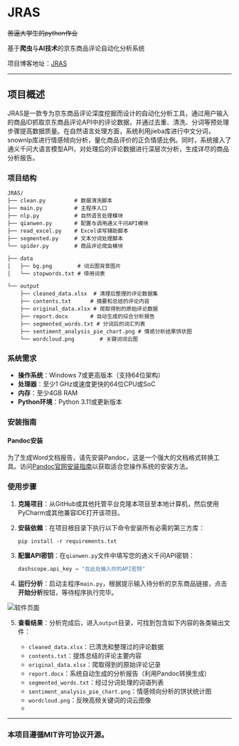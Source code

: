 # JRAS
~~苦逼大学生的python作业~~

基于**爬虫**与**AI技术**的京东商品评论自动化分析系统

项目博客地址：[JRAS](https://xaviermc.top/?p=43)

****

## 项目概述

JRAS是一款专为京东商品评论深度挖掘而设计的自动化分析工具，通过用户输入的商品ID抓取京东商品评论API中的评论数据，并通过去重、清洗、分词等预处理步骤提高数据质量。在自然语言处理方面，系统利用jieba库进行中文分词，snownlp库进行情感倾向分析，量化商品评价的正负情感比例。同时，系统接入了通义千问大语言模型API，对处理后的评论数据进行深层次分析，生成详尽的商品分析报告。

### 项目结构

```plaintext
JRAS/
├── clean.py         # 数据清洗脚本
├── main.py          # 主程序入口
├── nlp.py           # 自然语言处理模块
├── qianwen.py       # 配置与调用通义千问API模块
├── read_excel.py    # Excel读写辅助脚本
├── segmented.py     # 文本分词处理脚本
└── spider.py        # 商品评论爬虫模块

├── data
│   ├── bg.png        # 词云图背景图片
│   └── stopwords.txt # 停用词表

└── output
    ├── cleaned_data.xlsx  # 清理后整理的评论数据集
    ├── contents.txt      # 摘要和总结的评论内容
    ├── original_data.xlsx # 爬取得到的原始评论数据
    ├── report.docx       # 自动生成的综合分析报告
    ├── segmented_words.txt # 分词后的词汇列表
    ├── sentiment_analysis_pie_chart.png # 情感分析结果饼状图
    └── wordcloud.png        # 关键词词云图
```

### 系统需求

- **操作系统**：Windows 7或更高版本（支持64位架构）
- **处理器**：至少1 GHz或速度更快的64位CPU或SoC
- **内存**：至少4GB RAM
- **Python环境**：Python 3.11或更新版本

### 安装指南

#### Pandoc安装

为了生成Word文档报告，请先安装Pandoc，这是一个强大的文档格式转换工具。访问[Pandoc官网安装指南](https://pandoc.org/installing.html)以获取适合您操作系统的安装方法。

### 使用步骤

1. **克隆项目**：从GitHub或其他托管平台克隆本项目至本地计算机，然后使用PyCharm或其他兼容IDE打开该项目。

2. **安装依赖**：在项目根目录下执行以下命令安装所有必需的第三方库：
   ```shell
   pip install -r requirements.txt
   ```

3. **配置API密钥**：在`qianwen.py`文件中填写您的通义千问API密钥：
   ```python
   dashscope.api_key = "在此处输入你的API密钥"
   ```
4. **运行分析**：启动主程序`main.py`，根据提示输入待分析的京东商品链接，点击**开始分析**按钮，等待程序执行完毕。

![软件页面](https://i.072333.xyz/file/9ad0fa06251562efa158b.png)

5. **查看结果**：分析完成后，进入`output`目录，可找到包含如下内容的各类输出文件：

   - `cleaned_data.xlsx`：已清洗和整理过的评论数据
   - `contents.txt`：提炼总结的评论主要内容
   - `original_data.xlsx`：爬取得到的原始评论记录
   - `report.docx`：系统自动生成的分析报告（利用Pandoc转换生成）
   - `segmented_words.txt`：经过分词处理的词语列表
   - `sentiment_analysis_pie_chart.png`：情感倾向分析的饼状统计图
   - `wordcloud.png`：反映高频关键词的词云图像
   - 
****
### 本项目遵循MIT许可协议开源。